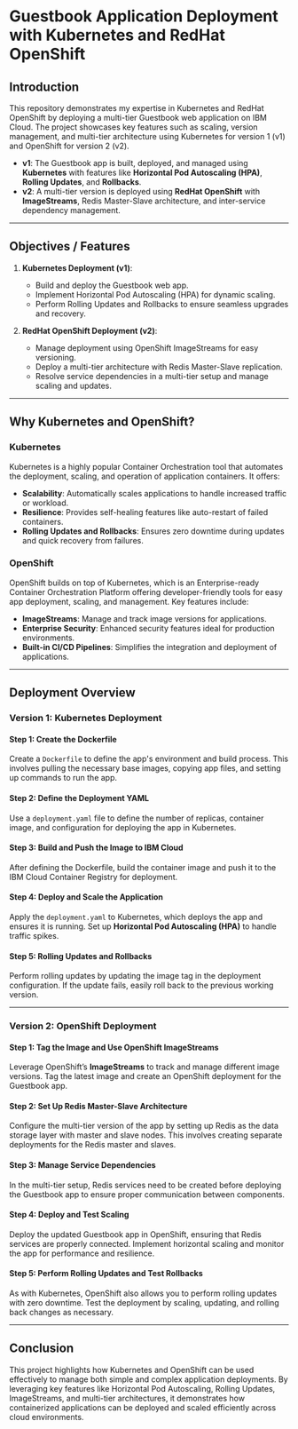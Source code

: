 # Guestbook Application Deployment with Kubernetes and RedHat OpenShift

## Introduction

This repository demonstrates my expertise in Kubernetes and RedHat OpenShift by deploying a multi-tier Guestbook web application on IBM Cloud. The project showcases key features such as scaling, version management, and multi-tier architecture using Kubernetes for version 1 (v1) and OpenShift for version 2 (v2).

- **v1**: The Guestbook app is built, deployed, and managed using **Kubernetes** with features like **Horizontal Pod Autoscaling (HPA)**, **Rolling Updates**, and **Rollbacks**.
- **v2**: A multi-tier version is deployed using **RedHat OpenShift** with **ImageStreams**, Redis Master-Slave architecture, and inter-service dependency management.

---

## Objectives / Features

1. **Kubernetes Deployment (v1)**:
   - Build and deploy the Guestbook web app.
   - Implement Horizontal Pod Autoscaling (HPA) for dynamic scaling.
   - Perform Rolling Updates and Rollbacks to ensure seamless upgrades and recovery.
   
2. **RedHat OpenShift Deployment (v2)**:
   - Manage deployment using OpenShift ImageStreams for easy versioning.
   - Deploy a multi-tier architecture with Redis Master-Slave replication.
   - Resolve service dependencies in a multi-tier setup and manage scaling and updates.

---

## Why Kubernetes and OpenShift?

### **Kubernetes**
Kubernetes is a highly popular Container Orchestration tool that automates the deployment, scaling, and operation of application containers. It offers:
- **Scalability**: Automatically scales applications to handle increased traffic or workload.
- **Resilience**: Provides self-healing features like auto-restart of failed containers.
- **Rolling Updates and Rollbacks**: Ensures zero downtime during updates and quick recovery from failures.

### **OpenShift**
OpenShift builds on top of Kubernetes, which is an Enterprise-ready Container Orchestration Platform offering developer-friendly tools for easy app deployment, scaling, and management. Key features include:
- **ImageStreams**: Manage and track image versions for applications.
- **Enterprise Security**: Enhanced security features ideal for production environments.
- **Built-in CI/CD Pipelines**: Simplifies the integration and deployment of applications.

---

## Deployment Overview

### **Version 1: Kubernetes Deployment**

#### Step 1: Create the Dockerfile
Create a `Dockerfile` to define the app's environment and build process. This involves pulling the necessary base images, copying app files, and setting up commands to run the app.

#### Step 2: Define the Deployment YAML
Use a `deployment.yaml` file to define the number of replicas, container image, and configuration for deploying the app in Kubernetes.

#### Step 3: Build and Push the Image to IBM Cloud
After defining the Dockerfile, build the container image and push it to the IBM Cloud Container Registry for deployment.

#### Step 4: Deploy and Scale the Application
Apply the `deployment.yaml` to Kubernetes, which deploys the app and ensures it is running. Set up **Horizontal Pod Autoscaling (HPA)** to handle traffic spikes.

#### Step 5: Rolling Updates and Rollbacks
Perform rolling updates by updating the image tag in the deployment configuration. If the update fails, easily roll back to the previous working version.

---

### **Version 2: OpenShift Deployment**

#### Step 1: Tag the Image and Use OpenShift ImageStreams
Leverage OpenShift’s **ImageStreams** to track and manage different image versions. Tag the latest image and create an OpenShift deployment for the Guestbook app.

#### Step 2: Set Up Redis Master-Slave Architecture
Configure the multi-tier version of the app by setting up Redis as the data storage layer with master and slave nodes. This involves creating separate deployments for the Redis master and slaves.

#### Step 3: Manage Service Dependencies
In the multi-tier setup, Redis services need to be created before deploying the Guestbook app to ensure proper communication between components.

#### Step 4: Deploy and Test Scaling
Deploy the updated Guestbook app in OpenShift, ensuring that Redis services are properly connected. Implement horizontal scaling and monitor the app for performance and resilience.

#### Step 5: Perform Rolling Updates and Test Rollbacks
As with Kubernetes, OpenShift also allows you to perform rolling updates with zero downtime. Test the deployment by scaling, updating, and rolling back changes as necessary.

---

## Conclusion

This project highlights how Kubernetes and OpenShift can be used effectively to manage both simple and complex application deployments. By leveraging key features like Horizontal Pod Autoscaling, Rolling Updates, ImageStreams, and multi-tier architectures, it demonstrates how containerized applications can be deployed and scaled efficiently across cloud environments.
